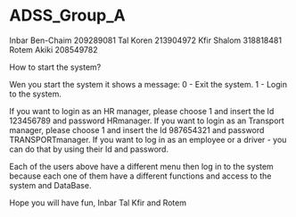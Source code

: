 # ADSS_Group_A

Inbar Ben-Chaim 209289081
Tal Koren 213904972
Kfir Shalom 318818481
Rotem Akiki 208549782

How to start the system?

Wen you start the system it shows a message:
0 - Exit the system.
1 - Login to the system.

If you want to login as an HR manager, please choose 1 and insert the Id 123456789 and password HRmanager.
If you want to login as an Transport manager, please choose 1 and insert the Id 987654321 and password TRANSPORTmanager.
If you want to log in as an employee or a driver - you can do that by using their Id and password.

Each of the users above have a different menu then log in to the system because each one of them have a different functions and access to the system and DataBase.

Hope you will have fun,
Inbar Tal Kfir and Rotem

